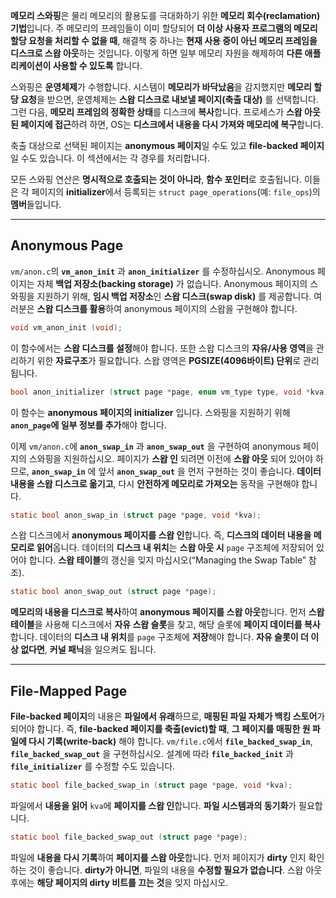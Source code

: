 **메모리 스와핑**은 물리 메모리의 활용도를 극대화하기 위한 **메모리 회수(reclamation) 기법**입니다. 주 메모리의 프레임들이 이미 할당되어 **더 이상 사용자 프로그램의 메모리 할당 요청을 처리할 수 없을 때**, 해결책 중 하나는 **현재 사용 중이 아닌 메모리 프레임을 디스크로 스왑 아웃**하는 것입니다. 이렇게 하면 일부 메모리 자원을 해제하여 **다른 애플리케이션이 사용할 수 있도록** 합니다.

스와핑은 **운영체제**가 수행합니다. 시스템이 **메모리가 바닥났음**을 감지했지만 **메모리 할당 요청**을 받으면, 운영체제는 **스왑 디스크로 내보낼 페이지(축출 대상)** 를 선택합니다. 그런 다음, **메모리 프레임의 정확한 상태**를 디스크에 **복사**합니다. 프로세스가 **스왑 아웃된 페이지에 접근**하려 하면, OS는 **디스크에서 내용을 다시 가져와 메모리에 복구**합니다.

축출 대상으로 선택된 페이지는 **anonymous 페이지**일 수도 있고 **file-backed 페이지**일 수도 있습니다. 이 섹션에서는 각 경우를 처리합니다.

모든 스와핑 연산은 **명시적으로 호출되는 것이 아니라**, **함수 포인터**로 호출됩니다. 이들은 각 페이지의 **initializer**에서 등록되는 `struct page_operations`(예: `file_ops`)의 **멤버**들입니다.

---

## Anonymous Page

`vm/anon.c`의 **`vm_anon_init`** 과 **`anon_initializer`** 를 수정하십시오. Anonymous 페이지는 자체 **백업 저장소(backing storage)** 가 없습니다. Anonymous 페이지의 스와핑을 지원하기 위해, **임시 백업 저장소**인 **스왑 디스크(swap disk)** 를 제공합니다. 여러분은 **스왑 디스크를 활용**하여 anonymous 페이지의 스왑을 구현해야 합니다.

```c
void vm_anon_init (void);
```

이 함수에서는 **스왑 디스크를 설정**해야 합니다. 또한 스왑 디스크의 **자유/사용 영역**을 관리하기 위한 **자료구조**가 필요합니다. 스왑 영역은 **PGSIZE(4096바이트) 단위**로 관리됩니다.

```c
bool anon_initializer (struct page *page, enum vm_type type, void *kva);
```

이 함수는 **anonymous 페이지의 initializer** 입니다. 스와핑을 지원하기 위해 **`anon_page`에 일부 정보를 추가**해야 합니다.

이제 `vm/anon.c`에 **`anon_swap_in`** 과 **`anon_swap_out`** 을 구현하여 anonymous 페이지의 스와핑을 지원하십시오. 페이지가 **스왑 인** 되려면 이전에 **스왑 아웃** 되어 있어야 하므로, **`anon_swap_in`** 에 앞서 **`anon_swap_out`** 을 먼저 구현하는 것이 좋습니다. **데이터 내용을 스왑 디스크로 옮기고**, 다시 **안전하게 메모리로 가져오는** 동작을 구현해야 합니다.

```c
static bool anon_swap_in (struct page *page, void *kva);
```

스왑 디스크에서 **anonymous 페이지를 스왑 인**합니다. 즉, **디스크의 데이터 내용을 메모리로 읽어**옵니다. 데이터의 **디스크 내 위치**는 **스왑 아웃 시** `page` 구조체에 저장되어 있어야 합니다. **스왑 테이블**의 갱신을 잊지 마십시오(“Managing the Swap Table” 참조).

```c
static bool anon_swap_out (struct page *page);
```

**메모리의 내용을 디스크로 복사**하여 **anonymous 페이지를 스왑 아웃**합니다. 먼저 **스왑 테이블**을 사용해 디스크에서 **자유 스왑 슬롯**을 찾고, 해당 슬롯에 **페이지 데이터를 복사**합니다. 데이터의 **디스크 내 위치**를 `page` 구조체에 **저장**해야 합니다. **자유 슬롯이 더 이상 없다면**, **커널 패닉**을 일으켜도 됩니다.

---

## File-Mapped Page

**File-backed 페이지**의 내용은 **파일에서 유래**하므로, **매핑된 파일 자체가 백킹 스토어**가 되어야 합니다. 즉, **file-backed 페이지를 축출(evict)할 때**, **그 페이지를 매핑한 원 파일에 다시 기록(write-back)** 해야 합니다. `vm/file.c`에서 **`file_backed_swap_in`**, **`file_backed_swap_out`** 을 구현하십시오. 설계에 따라 **`file_backed_init`** 과 **`file_initializer`** 를 수정할 수도 있습니다.

```c
static bool file_backed_swap_in (struct page *page, void *kva);
```

파일에서 **내용을 읽어** `kva`에 **페이지를 스왑 인**합니다. **파일 시스템과의 동기화**가 필요합니다.

```c
static bool file_backed_swap_out (struct page *page);
```

파일에 **내용을 다시 기록**하여 **페이지를 스왑 아웃**합니다. 먼저 페이지가 **dirty** 인지 확인하는 것이 좋습니다. **dirty가 아니면**, 파일의 내용을 **수정할 필요가 없습니다**. 스왑 아웃 후에는 **해당 페이지의 dirty 비트를 끄는 것**을 잊지 마십시오.